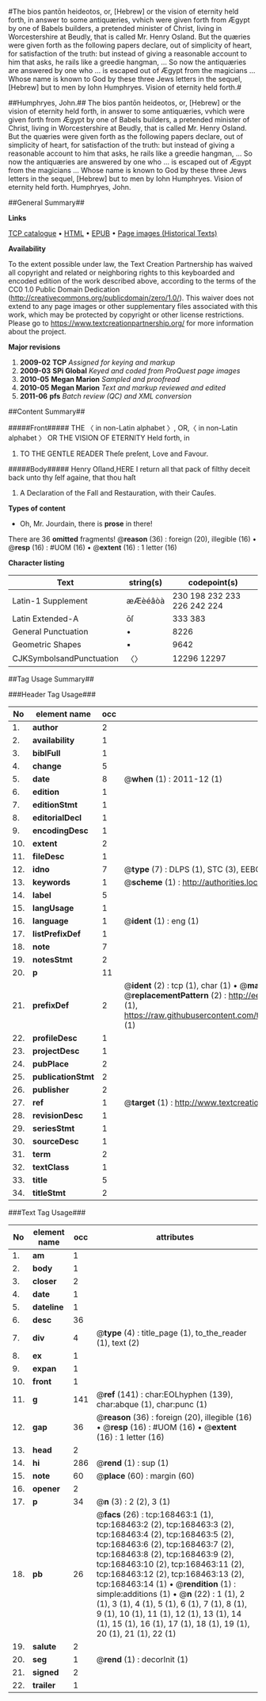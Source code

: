 #The bios pantōn heideotos, or, [Hebrew] or the vision of eternity held forth, in answer to some antiquæries, vvhich were given forth from Ægypt by one of Babels builders, a pretended minister of Christ, living in Worcestershire at Beudly, that is called Mr. Henry Osland. But the quæries were given forth as the following papers declare, out of simplicity of heart, for satisfaction of the truth: but instead of giving a reasonable account to him that asks, he rails like a greedie hangman, ... So now the antiquæries are answered by one who ... is escaped out of Ægypt from the magicians ... Whose name is known to God by these three Jews letters in the sequel, [Hebrew] but to men by Iohn Humphryes. Vision of eternity held forth.#

##Humphryes, John.##
The bios pantōn heideotos, or, [Hebrew] or the vision of eternity held forth, in answer to some antiquæries, vvhich were given forth from Ægypt by one of Babels builders, a pretended minister of Christ, living in Worcestershire at Beudly, that is called Mr. Henry Osland. But the quæries were given forth as the following papers declare, out of simplicity of heart, for satisfaction of the truth: but instead of giving a reasonable account to him that asks, he rails like a greedie hangman, ... So now the antiquæries are answered by one who ... is escaped out of Ægypt from the magicians ... Whose name is known to God by these three Jews letters in the sequel, [Hebrew] but to men by Iohn Humphryes.
Vision of eternity held forth.
Humphryes, John.

##General Summary##

**Links**

[TCP catalogue](http://www.ota.ox.ac.uk/tcp/)  • 
[HTML](http://tei.it.ox.ac.uk/tcp/Texts-HTML/free/A86/A86882.html)  • 
[EPUB](http://tei.it.ox.ac.uk/tcp/Texts-EPUB/free/A86/A86882.epub) • 
[Page images (Historical Texts)](https://historicaltexts.jisc.ac.uk/eebo-99864304e)

**Availability**

To the extent possible under law, the Text Creation Partnership has waived all copyright and related or neighboring rights to this keyboarded and encoded edition of the work described above, according to the terms of the CC0 1.0 Public Domain Dedication (http://creativecommons.org/publicdomain/zero/1.0/). This waiver does not extend to any page images or other supplementary files associated with this work, which may be protected by copyright or other license restrictions. Please go to https://www.textcreationpartnership.org/ for more information about the project.

**Major revisions**

1. __2009-02__ __TCP__ *Assigned for keying and markup*
1. __2009-03__ __SPi Global__ *Keyed and coded from ProQuest page images*
1. __2010-05__ __Megan Marion__ *Sampled and proofread*
1. __2010-05__ __Megan Marion__ *Text and markup reviewed and edited*
1. __2011-06__ __pfs__ *Batch review (QC) and XML conversion*

##Content Summary##

#####Front#####
THE 〈 in non-Latin alphabet 〉, OR,〈 in non-Latin alphabet 〉 OR THE VISION OF ETERNITY Held forth, in
1. TO THE GENTLE READER Theſe preſent, Love and Favour.

#####Body#####
Henry Oſland,HERE I return all that pack of filthy deceit back unto thy ſelf againe, that thou haſt 
1. A Declaration of the Fall and Restauration, with their Cauſes.

**Types of content**

  * Oh, Mr. Jourdain, there is **prose** in there!

There are 36 **omitted** fragments! 
 @__reason__ (36) : foreign (20), illegible (16)  •  @__resp__ (16) : #UOM (16)  •  @__extent__ (16) : 1 letter (16)

**Character listing**


|Text|string(s)|codepoint(s)|
|---|---|---|
|Latin-1 Supplement|æÆèéâòà|230 198 232 233 226 242 224|
|Latin Extended-A|ōſ|333 383|
|General Punctuation|•|8226|
|Geometric Shapes|▪|9642|
|CJKSymbolsandPunctuation|〈〉|12296 12297|

##Tag Usage Summary##

###Header Tag Usage###

|No|element name|occ|attributes|
|---|---|---|---|
|1.|__author__|2||
|2.|__availability__|1||
|3.|__biblFull__|1||
|4.|__change__|5||
|5.|__date__|8| @__when__ (1) : 2011-12 (1)|
|6.|__edition__|1||
|7.|__editionStmt__|1||
|8.|__editorialDecl__|1||
|9.|__encodingDesc__|1||
|10.|__extent__|2||
|11.|__fileDesc__|1||
|12.|__idno__|7| @__type__ (7) : DLPS (1), STC (3), EEBO-CITATION (1), PROQUEST (1), VID (1)|
|13.|__keywords__|1| @__scheme__ (1) : http://authorities.loc.gov/ (1)|
|14.|__label__|5||
|15.|__langUsage__|1||
|16.|__language__|1| @__ident__ (1) : eng (1)|
|17.|__listPrefixDef__|1||
|18.|__note__|7||
|19.|__notesStmt__|2||
|20.|__p__|11||
|21.|__prefixDef__|2| @__ident__ (2) : tcp (1), char (1)  •  @__matchPattern__ (2) : ([0-9\-]+):([0-9IVX]+) (1), (.+) (1)  •  @__replacementPattern__ (2) : http://eebo.chadwyck.com/downloadtiff?vid=$1&page=$2 (1), https://raw.githubusercontent.com/textcreationpartnership/Texts/master/tcpchars.xml#$1 (1)|
|22.|__profileDesc__|1||
|23.|__projectDesc__|1||
|24.|__pubPlace__|2||
|25.|__publicationStmt__|2||
|26.|__publisher__|2||
|27.|__ref__|1| @__target__ (1) : http://www.textcreationpartnership.org/docs/. (1)|
|28.|__revisionDesc__|1||
|29.|__seriesStmt__|1||
|30.|__sourceDesc__|1||
|31.|__term__|2||
|32.|__textClass__|1||
|33.|__title__|5||
|34.|__titleStmt__|2||


###Text Tag Usage###

|No|element name|occ|attributes|
|---|---|---|---|
|1.|__am__|1||
|2.|__body__|1||
|3.|__closer__|2||
|4.|__date__|1||
|5.|__dateline__|1||
|6.|__desc__|36||
|7.|__div__|4| @__type__ (4) : title_page (1), to_the_reader (1), text (2)|
|8.|__ex__|1||
|9.|__expan__|1||
|10.|__front__|1||
|11.|__g__|141| @__ref__ (141) : char:EOLhyphen (139), char:abque (1), char:punc (1)|
|12.|__gap__|36| @__reason__ (36) : foreign (20), illegible (16)  •  @__resp__ (16) : #UOM (16)  •  @__extent__ (16) : 1 letter (16)|
|13.|__head__|2||
|14.|__hi__|286| @__rend__ (1) : sup (1)|
|15.|__note__|60| @__place__ (60) : margin (60)|
|16.|__opener__|2||
|17.|__p__|34| @__n__ (3) : 2 (2), 3 (1)|
|18.|__pb__|26| @__facs__ (26) : tcp:168463:1 (1), tcp:168463:2 (2), tcp:168463:3 (2), tcp:168463:4 (2), tcp:168463:5 (2), tcp:168463:6 (2), tcp:168463:7 (2), tcp:168463:8 (2), tcp:168463:9 (2), tcp:168463:10 (2), tcp:168463:11 (2), tcp:168463:12 (2), tcp:168463:13 (2), tcp:168463:14 (1)  •  @__rendition__ (1) : simple:additions (1)  •  @__n__ (22) : 1 (1), 2 (1), 3 (1), 4 (1), 5 (1), 6 (1), 7 (1), 8 (1), 9 (1), 10 (1), 11 (1), 12 (1), 13 (1), 14 (1), 15 (1), 16 (1), 17 (1), 18 (1), 19 (1), 20 (1), 21 (1), 22 (1)|
|19.|__salute__|2||
|20.|__seg__|1| @__rend__ (1) : decorInit (1)|
|21.|__signed__|2||
|22.|__trailer__|1||
